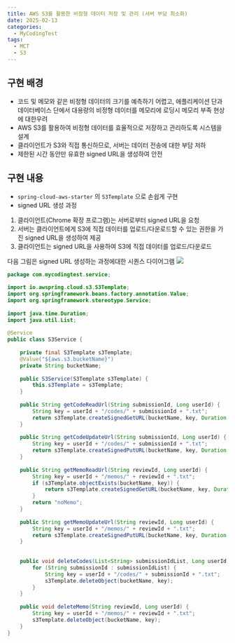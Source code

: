 ```yaml
---
title: AWS S3를 활용한 비정형 데이터 저장 및 관리 (서버 부담 최소화)
date: 2025-02-13
categories:
  - MyCodingTest
tags:
  - MCT
  - S3
---
```

## 구현 배경
- 코드 및 메모와 같은 비정형 데이터의 크기를 예측하기 어렵고, 애플리케이션 단과 데이터베이스 단에서 대용량의 비정형 데이터를 메모리에 로딩시 메모리 부족 현상에 대한우려
- AWS S3를 활용하여 비정형 데이터를 효율적으로 저장하고 관리하도록 시스템을 설계
- 클라이언트가 S3와 직접 통신하므로, 서버는 데이터 전송에 대한 부담 저하
- 제한된 시간 동안만 유효한 signed URL을 생성하여 안전

## 구현 내용

- `spring-cloud-aws-starter` 의 `S3Template` 으로 손쉽게 구현
- signed URL 생성 과정
1. 클라이언트(Chrome 확장 프로그램)는 서버로부터 signed URL을 요청
2. 서버는 클라이언트에게 S3에 직접 데이터를 업로드/다운로드할 수 있는 권한을 가진 signed URL을 생성하여 제공
3. 클라이언트는 signed URL을 사용하여 S3에 직접 데이터를 업로드/다운로드

다음 그림은 signed URL 생성하는 과정에대한 시퀀스 다이어그램
![](../../../images/Pasted%20image%2020250213195300.png)


```java S3Service.java
package com.mycodingtest.service;  
  
import io.awspring.cloud.s3.S3Template;  
import org.springframework.beans.factory.annotation.Value;  
import org.springframework.stereotype.Service;  
  
import java.time.Duration;  
import java.util.List;  
  
@Service  
public class S3Service {  
  
    private final S3Template s3Template;  
    @Value("${aws.s3.bucketName}")  
    private String bucketName;  
  
    public S3Service(S3Template s3Template) {  
        this.s3Template = s3Template;  
    }  
  
    public String getCodeReadUrl(String submissionId, Long userId) {  
        String key = userId + "/codes/" + submissionId + ".txt";  
        return s3Template.createSignedGetURL(bucketName, key, Duration.ofMinutes(2)).toString();  
    }  
  
    public String getCodeUpdateUrl(String submissionId, Long userId) {  
        String key = userId + "/codes/" + submissionId + ".txt";  
        return s3Template.createSignedPutURL(bucketName, key, Duration.ofMinutes(2)).toString();  
    }  
  
    public String getMemoReadUrl(String reviewId, Long userId) {  
        String key = userId + "/memos/" + reviewId + ".txt";  
        if (s3Template.objectExists(bucketName, key)) {  
            return s3Template.createSignedGetURL(bucketName, key, Duration.ofMinutes(2)).toString();  
        }  
        return "noMemo";  
    }  
  
    public String getMemoUpdateUrl(String reviewId, Long userId) {  
        String key = userId + "/memos/" + reviewId + ".txt";  
        return s3Template.createSignedPutURL(bucketName, key, Duration.ofMinutes(2)).toString();  
    }  
  
  
    public void deleteCodes(List<String> submissionIdList, Long userId) {  
        for (String submissionId : submissionIdList) {  
            String key = userId + "/codes/" + submissionId + ".txt";  
            s3Template.deleteObject(bucketName, key);  
        }  
    }  
  
    public void deleteMemo(String reviewId, Long userId) {  
        String key = userId + "/memos/" + reviewId + ".txt";  
        s3Template.deleteObject(bucketName, key);  
    }  
}
```
